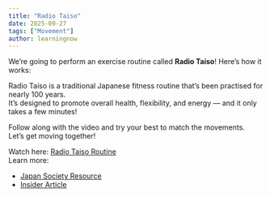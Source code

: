 ```yaml
---
title: "Radio Taiso"
date: 2025-09-27
tags: ["Movement"]
author: learningnow
---
```


We’re going to perform an exercise routine called **Radio Taiso**! Here’s how it works:

Radio Taiso is a traditional Japanese fitness routine that’s been practised for nearly 100 years.  
It’s designed to promote overall health, flexibility, and energy — and it only takes a few minutes!

Follow along with the video and try your best to match the movements.  
Let’s get moving together!

Watch here: [Radio Taiso Routine](https://www.youtube.com/watch?v=XMOBmeESO4A)  
Learn more:

- [Japan Society Resource](https://www.japansociety.org.uk/resource?resource=20)
- [Insider Article](https://www.insider.com/japanese-exercise-radio-taiso-okinawa-japan-blue-zone-2023-10)
